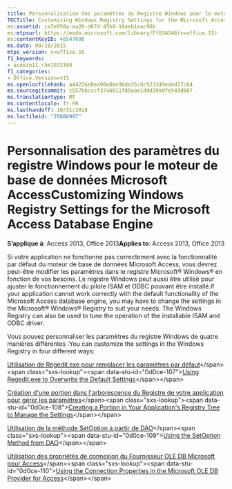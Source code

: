 ```yaml
---
title: Personnalisation des paramètres du Registre Windows pour le moteur de base de données Microsoft Access
TOCTitle: Customizing Windows Registry Settings for the Microsoft Access Database Engine
ms:assetid: ca7e958a-ea26-d67d-45b9-10aeb1eac96b
ms:mtpsurl: https://msdn.microsoft.com/library/Ff834346(v=office.15)
ms:contentKeyID: 48547690
ms.date: 09/18/2015
mtps_version: v=office.15
f1_keywords:
- acmain11.chm1032168
f1_categories:
- Office.Version=v15
ms.openlocfilehash: a44226e8ea90a8be96de35cdc923349eded17cb4
ms.sourcegitcommit: c557bbcccf37a6011f89aae1ddd399dfe549d087
ms.translationtype: MT
ms.contentlocale: fr-FR
ms.lasthandoff: 10/31/2018
ms.locfileid: "25886997"
---
```

# <a name="customizing-windows-registry-settings-for-the-microsoft-access-database-engine"></a><span data-ttu-id="0d0ce-102">Personnalisation des paramètres du registre Windows pour le moteur de base de données Microsoft Access</span><span class="sxs-lookup"><span data-stu-id="0d0ce-102">Customizing Windows Registry Settings for the Microsoft Access Database Engine</span></span>


<span data-ttu-id="0d0ce-103">**S’applique à**: Access 2013, Office 2013</span><span class="sxs-lookup"><span data-stu-id="0d0ce-103">**Applies to**: Access 2013, Office 2013</span></span>

<span data-ttu-id="0d0ce-p101">Si votre application ne fonctionne pas correctement avec la fonctionnalité par défaut du moteur de base de données Microsoft Access, vous devrez peut-être modifier les paramètres dans le registre Microsoft® Windows® en fonction de vos besoins. Le registre Windows peut aussi être utilisé pour ajuster le fonctionnement du pilote ISAM et ODBC pouvant être installé.</span><span class="sxs-lookup"><span data-stu-id="0d0ce-p101">If your application cannot work correctly with the default functionality of the Microsoft Access database engine, you may have to change the settings in the Microsoft® Windows® Registry to suit your needs. The Windows Registry can also be used to tune the operation of the installable ISAM and ODBC driver.</span></span>

<span data-ttu-id="0d0ce-106">Vous pouvez personnaliser les paramètres du registre Windows de quatre manières différentes :</span><span class="sxs-lookup"><span data-stu-id="0d0ce-106">You can customize the settings in the Windows Registry in four different ways:</span></span>

<span data-ttu-id="0d0ce-107">[Utilisation de Regedit.exe pour remplacer les paramètres par défaut](https://msdn.microsoft.com/library/ff193205\(v=office.15\))</span><span class="sxs-lookup"><span data-stu-id="0d0ce-107">[Using Regedit.exe to Overwrite the Default Settings](https://msdn.microsoft.com/library/ff193205\(v=office.15\))</span></span>

<span data-ttu-id="0d0ce-108">[Création d'une portion dans l'arborescence du Registre de votre application pour gérer les paramètres](https://msdn.microsoft.com/library/ff836342\(v=office.15\))</span><span class="sxs-lookup"><span data-stu-id="0d0ce-108">[Creating a Portion in Your Application's Registry Tree to Manage the Settings](https://msdn.microsoft.com/library/ff836342\(v=office.15\))</span></span>

<span data-ttu-id="0d0ce-109">[Utilisation de la méthode SetOption à partir de DAO](https://msdn.microsoft.com/library/ff194471\(v=office.15\))</span><span class="sxs-lookup"><span data-stu-id="0d0ce-109">[Using the SetOption Method from DAO](https://msdn.microsoft.com/library/ff194471\(v=office.15\))</span></span>

<span data-ttu-id="0d0ce-110">[Utilisation des propriétés de connexion du Fournisseur OLE DB Microsoft pour Access](https://msdn.microsoft.com/library/ff196356\(v=office.15\))</span><span class="sxs-lookup"><span data-stu-id="0d0ce-110">[Using the Connection Properties in the Microsoft OLE DB Provider for Access](https://msdn.microsoft.com/library/ff196356\(v=office.15\))</span></span>

